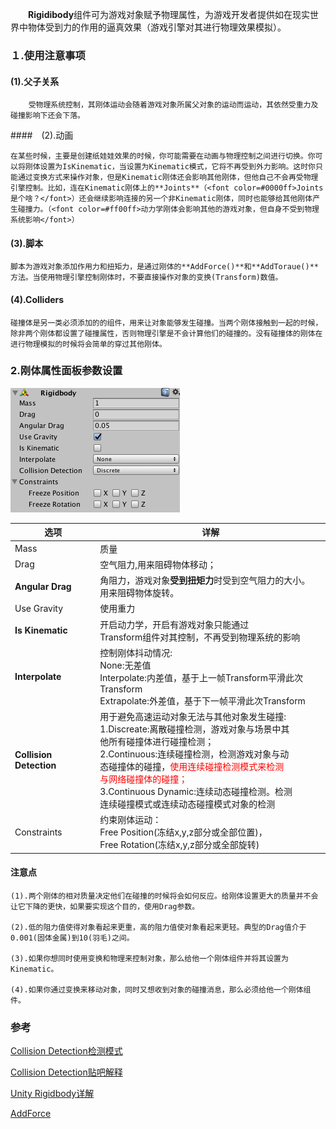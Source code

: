 　　**Rigidibody**组件可为游戏对象赋予物理属性，为游戏开发者提供如在现实世界中物体受到力的作用的逼真效果（游戏引擎对其进行物理效果模拟）。

### １.使用注意事项

#### (1).父子关系

    	受物理系统控制，其刚体运动会随着游戏对象所属父对象的运动而运动，其依然受重力及碰撞影响下还会下落。

####　(2).动画

	在某些时候，主要是创建纸娃娃效果的时候，你可能需要在动画与物理控制之间进行切换。你可以将刚体设置为IsKinematic，当设置为Kinematic模式，它将不再受到外力影响。这时你只能通过变换方式来操作对象，但是Kinematic刚体还会影响其他刚体，但他自己不会再受物理引擎控制。比如，连在Kinematic刚体上的**Joints**（<font color=#0000ff>Joints 是个啥？</font>）还会继续影响连接的另一个非Kinematic刚体，同时也能够给其他刚体产生碰撞力。（<font color=#ff00ff>动力学刚体会影响其他的游戏对象，但自身不受到物理系统影响</font>）

#### (3).脚本

	脚本为游戏对象添加作用力和扭矩力，是通过刚体的**AddForce()**和**AddToraue()**方法。当使用物理引擎控制刚体时，不要直接操作对象的变换(Transform)数值。

#### (4).Colliders

	碰撞体是另一类必须添加的的组件，用来让对象能够发生碰撞。当两个刚体接触到一起的时候，除非两个刚体都设置了碰撞属性，否则物理引擎是不会计算他们的碰撞的。没有碰撞体的刚体在进行物理模拟的时候将会简单的穿过其他刚体。



### 2.刚体属性面板参数设置



![img](./Resources/rigidbody_ins.png)

| 选项                    | 详解                                                         |
| ----------------------- | ------------------------------------------------------------ |
| Mass                    | 质量                                                         |
| Drag                    | 空气阻力,用来阻碍物体移动；                                  |
| **Angular Drag**        | 角阻力，游戏对象**受到扭矩力**时受到空气阻力的大小。<br>用来阻碍物体旋转。 |
| Use Gravity             | 使用重力                                                     |
| **Is Kinematic**        | 开启动力学，开启有游戏对象只能通过<br>Transform组件对其控制，不再受到物理系统的影响 |
| **Interpolate**         | 控制刚体抖动情况:<br>None:无差值<br>Interpolate:内差值，基于上一帧Transform平滑此次Transform<br>Extrapolate:外差值，基于下一帧平滑此次Transform |
| **Collision Detection** | 用于避免高速运动对象无法与其他对象发生碰撞:<br>1.Discreate:离散碰撞检测，游戏对象与场景中其<br>   他所有碰撞体进行碰撞检测；<br>2.Continuous:连续碰撞检测，检测游戏对象与动<br>   态碰撞体的碰撞，<font color=#ff0000>使用连续碰撞检测模式来检测<br>   与网络碰撞体的碰撞；</font><br>3.Continuous Dynamic:连续动态碰撞检测。检测<br>连续碰撞模式或连续动态碰撞模式对象的检测<br> |
| Constraints             | 约束刚体运动：<br>Free Position(冻结x,y,z部分或全部位置)，<br>Free Rotation(冻结x,y,z部分或全部旋转) |

#### 注意点

	(1).两个刚体的相对质量决定他们在碰撞的时候将会如何反应。给刚体设置更大的质量并不会让它下降的更快，如果要实现这个目的，使用Drag参数。
	
	(2).低的阻力值使得对象看起来更重，高的阻力值使对象看起来更轻。典型的Drag值介于0.001(固体金属)到10(羽毛)之间。
	
	(3).如果你想同时使用变换和物理来控制对象，那么给他一个刚体组件并将其设置为Kinematic。
	
	(4).如果你通过变换来移动对象，同时又想收到对象的碰撞消息，那么必须给他一个刚体组件。





### 参考

[Collision Detection检测模式](https://blog.csdn.net/Ming991301630/article/details/77922493)  

[Collision Detection贴吧解释](http://tieba.baidu.com/p/2741418294)

[Unity Rigidbody详解](https://blog.csdn.net/f786587718/article/details/49105437)

[AddForce](https://www.jianshu.com/p/c49ff560a996)